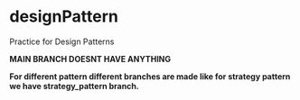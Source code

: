 # designPattern
Practice for Design Patterns

**MAIN BRANCH DOESNT HAVE ANYTHING**


**For different pattern different branches are made like for strategy pattern we have strategy_pattern branch.**
